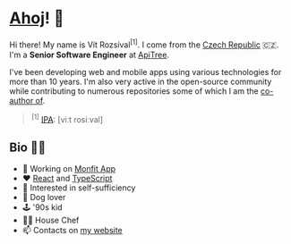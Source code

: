 # [Ahoj](https://en.wiktionary.org/wiki/ahoj#Czech)! 👋

Hi there! My name is Vít Rozsíval<sup>[1]</sup>. I come from the [Czech Republic](https://en.wikipedia.org/wiki/Czech_Republic) 🇨🇿. I'm a **Senior Software Engineer** at [ApiTree](https://github.com/apitreecz).

I've been developing web and mobile apps using various technologies for more than 10 years. I'm also very active in the open-source community while contributing to numerous repositories some of which I am the [co-author of](https://github.com/wavevision).

> <sup>[1]</sup> <a href="https://en.wikipedia.org/wiki/International_Phonetic_Alphabet">IPA</a>: [viːt rosiːval]

## Bio 💁‍♂️

- 🔭 Working on [Monfit App](https://monfit.cz/aplikace/)
- ♥️ [React](https://github.com/facebook/react) and [TypeScript](https://github.com/microsoft/TypeScript)
- 🌱 Interested in self-sufficiency
- 🐶 Dog lover
- 🕹️ '90s kid
- 👨‍🍳 House Chef
- 📫 Contacts on [my website](http://vitrozsival.cz)
